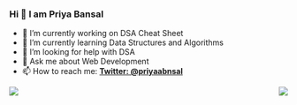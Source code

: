 ### Hi 👋 I am Priya Bansal 


- 🔭 I’m currently working on DSA Cheat Sheet
- 🌱 I’m currently learning Data Structures and Algorithms
- 🤔 I’m looking for help with DSA
- 💬 Ask me about Web Development
- 📫 How to reach me:  **[Twitter: @priyaabnsal](https://twitter.com/priyaabnsal)**



<img align="left" src="https://github-readme-stats.vercel.app/api/top-langs/?username=priyabnsal&layout=compact&langs_count=10)](https://github.com/anuraghazra/github-readme-stats" />
<img align="right" src="https://github-readme-stats.vercel.app/api?username=priyabnsal&show_icons=true&theme=tokyonight&hide=contribs,prs" />
  


<!--
**priyabnsal/priyabnsal** is a ✨ _special_ ✨ repository because its `README.md` (this file) appears on your GitHub profile.

- 👯 I’m looking to collaborate on ...
- 😄 Pronouns: She/her
- - ⚡ Fun fact: ...

![GitHub stats](https://github-readme-stats.vercel.app/api?username=priyabnsal&show_icons=true&theme=tokyonight&hide=contribs,prs)
[![Top Langs](https://github-readme-stats.vercel.app/api/top-langs/?username=priyabnsal&layout=compact&langs_count=10)](https://github.com/anuraghazra/github-readme-stats)


[![Priya's GitHub stats](https://github-readme-stats.vercel.app/api?username=priyabnsal)]
[![willianrod's wakatime stats](https://github-readme-stats.vercel.app/api/wakatime?username=priyabnsal&layout=compact)](https://github.com/anuraghazra/github-readme-stats)

![Anurag's GitHub stats](https://github-readme-stats.vercel.app/api?username=priyabnsal&hide=contribs,prs,issues)

![Anurag's GitHub stats](https://github-readme-stats.vercel.app/api?username=anuraghazra&show_icons=true)

[![Top Langs](https://github-readme-stats.vercel.app/api/top-langs/?username=priyabnsal)]

[![Readme Card](https://github-readme-stats.vercel.app/api/pin/?username=priyabnsal&repo=MERN_Stack)](https://github.com/anuraghazra/github-readme-stats)
-->
